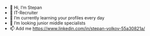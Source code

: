 - 👋 Hi, I’m Stepan
- 👀 IT-Recruiter 
- 🌱 I’m currently learning your profiles every day
- 💞️ I’m looking junior middle specialists
- 📫 Add me https://www.linkedin.com/in/stepan-volkov-55a30821a/
